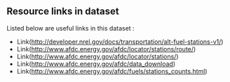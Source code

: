 ## Resource links in dataset 

Listed below are useful links in this dataset : 

* Link(http://developer.nrel.gov/docs/transportation/alt-fuel-stations-v1/)
* Link(http://www.afdc.energy.gov/afdc/locator/stations/route/)
* Link(http://www.afdc.energy.gov/afdc/locator/stations/)
* Link(http://www.afdc.energy.gov/afdc/data_download)
* Link(http://www.afdc.energy.gov/afdc/fuels/stations_counts.html)
